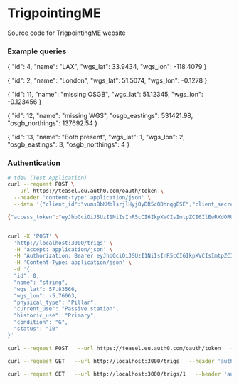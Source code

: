 # TrigpointingME

Source code for TrigpointingME website

### Example queries

<!-- ```json
{
  "id": 2,
  "name": "test explicit id 2",
  "latitude": 51.12345,
  "longitude": -0.123456,
  "point": {
     "type": "Point",
     "coordinates": [-118.4079, 33.9434]
  }
}
```

```bash
curl -X 'POST' \
  'http://localhost:3000/trigs' \
  -H 'accept: application/json' \
  -H 'Content-Type: application/json' \
  -d '{
  "id": 2,
  "name": "test explicit id 2",
  "latitude": 51.12345,
  "longitude": -0.123456,
  "point": {
     "type": "Point",
     "coordinates": [-118.4079, 33.9434]
  }
}'
```
 -->

{
"id": 4,
"name": "LAX",
"wgs_lat": 33.9434,
"wgs_lon": -118.4079
}

{
"id": 2,
"name": "London",
"wgs_lat": 51.5074,
"wgs_lon": -0.1278
}

{
"id": 11,
"name": "missing OSGB",
"wgs_lat": 51.12345,
"wgs_lon": -0.123456
}

{
"id": 12,
"name": "missing WGS",
"osgb_eastings": 531421.98,
"osgb_northings": 137692.54
}

{
"id": 13,
"name": "Both present",
"wgs_lat": 1,
"wgs_lon": 2,
"osgb_eastings": 3,
"osgb_northings": 4
}

### Authentication

```bash
# tdev (Test Application)
curl --request POST \
  --url https://teasel.eu.auth0.com/oauth/token \
  --header 'content-type: application/json' \
  --data '{"client_id":"vumsBbKMblsrjlHyjOyDR5cQDhnqgESE","client_secret":"AfDgQG0u3Pkmu-eY_-VGgTt8u-KoSUTKIglE4lM_oYu6YVwZDkrie680NQyqaT5_","audience":"https://api.trigpointing.dev","grant_type":"client_credentials"}'

{"access_token":"eyJhbGciOiJSUzI1NiIsInR5cCI6IkpXVCIsImtpZCI6IlEwRXdORUZDTmtZeE1EUTJOVVV5TVRkRU9VRXdRamhHTmtSRlFURTBSalV6TWtNd09FWkNSZyJ9.eyJpc3MiOiJodHRwczovL3RlYXNlbC5ldS5hdXRoMC5jb20vIiwic3ViIjoidnVtc0JiS01ibHNyamxIeWpPeURSNWNRRGhucWdFU0VAY2xpZW50cyIsImF1ZCI6Imh0dHBzOi8vYXBpLnRyaWdwb2ludGluZy5kZXYiLCJpYXQiOjE2NDA2NDk1NjYsImV4cCI6MTY0MDczNTk2NiwiYXpwIjoidnVtc0JiS01ibHNyamxIeWpPeURSNWNRRGhucWdFU0UiLCJndHkiOiJjbGllbnQtY3JlZGVudGlhbHMiLCJwZXJtaXNzaW9ucyI6W119.E1a6sRIzwGc5S-uDJ5fUsGOdjhc7GVNh1-9qRqEI0V5YTJa7BimgCoD9Hy2JwdOONO3l_GYZWWj2NQgtePqk5IgJSHpnWXOn4T2ylkZQ3N96zOU9MJRRCnn0QlKRJ2dz5G7ce2frHdxcCrAylh3X6H7sed5pCZQ74VuJ3dzoeWRJnWrhZQOQt9iG7-Xb4xMLZA9TUtAfg0Ns0rY-QwC2k0IdRjCx8WgNNZedECtv_psIJPLQG6tvOfCWRGazh4H-cHZ02QW7Fs9KmwBiAgNico8qWfgwpCid5a9CMaR3x8abJw2cVI12bs92-RpHA5LmkQxl4uiladbVlOi6eAwnvg","expires_in":86400,"token_type":"Bearer"}


curl -X 'POST' \
  'http://localhost:3000/trigs' \
  -H 'accept: application/json' \
  -H 'Authorization: Bearer eyJhbGciOiJSUzI1NiIsInR5cCI6IkpXVCIsImtpZCI6IlEwRXdORUZDTmtZeE1EUTJOVVV5TVRkRU9VRXdRamhHTmtSRlFURTBSalV6TWtNd09FWkNSZyJ9.eyJpc3MiOiJodHRwczovL3RlYXNlbC5ldS5hdXRoMC5jb20vIiwic3ViIjoidnVtc0JiS01ibHNyamxIeWpPeURSNWNRRGhucWdFU0VAY2xpZW50cyIsImF1ZCI6Imh0dHBzOi8vYXBpLnRyaWdwb2ludGluZy5tZSIsImlhdCI6MTY0MDY1NjM4OCwiZXhwIjoxNjQwNzQyNzg4LCJhenAiOiJ2dW1zQmJLTWJsc3JqbEh5ak95RFI1Y1FEaG5xZ0VTRSIsImd0eSI6ImNsaWVudC1jcmVkZW50aWFscyIsInBlcm1pc3Npb25zIjpbXX0.tFhcpjhHeRUh238yiIPHFBOv-Y3oHxl9iv6QF0CXvzED3ZVjgKYCZbWLyJVxdL_oDychSe-8GIdXVKP1_zXbb3IWY9Op94XtrirWZSsxhOUS2b038cqDjYBmIL9eyVrvNAJrGl71DVTY78LeuamQxm0j4ZiyBWhsE5_fVd3xrtlzdeUUhra3z-Q1i8tGU34gFOQY1Uij8wQUI80MCoxtG_FvLJ0CnJ0epxVKOgswwiz7OD2C3OEzVUSe6PRSPuQs4FF6XGEACZdcUQdrv8xEV5rwKzo0yRATPSOWX633oG0oyuu9HVkopv0z4h1gib_h64wjf59cuf6w2fJmy07o3g' \
  -H 'Content-Type: application/json' \
  -d '{
  "id": 0,
  "name": "string",
  "wgs_lat": 57.83566,
  "wgs_lon": -5.76663,
  "physical_type": "Pillar",
  "current_use": "Passive station",
  "historic_use": "Primary",
  "condition": "G",
  "status": "10"
}'

curl --request POST   --url https://teasel.eu.auth0.com/oauth/token   --header 'content-type: application/json'   --data '{"client_id":"vumsBbKMblsrjlHyjOyDR5cQDhnqgESE","client_secret":"AfDgQG0u3Pkmu-eY_-VGgTt8u-KoSUTKIglE4lM_oYu6YVwZDkrie680NQyqaT5_","audience":"https://api.trigpointing.dev","grant_type":"client_credentials"}' | jq

curl --request GET   --url http://localhost:3000/trigs   --header 'authorization: Bearer eyJhbGciOiJSUzI1NiIsInR5cCI6IkpXVCIsImtpZCI6IlEwRXdORUZDTmtZeE1EUTJOVVV5TVRkRU9VRXdRamhHTmtSRlFURTBSalV6TWtNd09FWkNSZyJ9.eyJpc3MiOiJodHRwczovL3RlYXNlbC5ldS5hdXRoMC5jb20vIiwic3ViIjoidnVtc0JiS01ibHNyamxIeWpPeURSNWNRRGhucWdFU0VAY2xpZW50cyIsImF1ZCI6Imh0dHBzOi8vYXBpLnRyaWdwb2ludGluZy5kZXYiLCJpYXQiOjE2NDEyMjY3MjUsImV4cCI6MTY0MTMxMzEyNSwiYXpwIjoidnVtc0JiS01ibHNyamxIeWpPeURSNWNRRGhucWdFU0UiLCJzY29wZSI6ImFkbWluIHVwZGF0ZTp0cmlncyBjcmVhdGU6dHJpZ3MiLCJndHkiOiJjbGllbnQtY3JlZGVudGlhbHMiLCJwZXJtaXNzaW9ucyI6WyJhZG1pbiIsInVwZGF0ZTp0cmlncyIsImNyZWF0ZTp0cmlncyJdfQ.nNUSVLO91cpyXwhL176PzNHPSwN1hc29MTp7pRVmQicxegkZiZ3O7sq1n25K9BnDfprirQsxPAaetElebSeNvW4hBr_wk_CzQgSX18AjLt4aCSpc7YBgWOLmEgRcR1aeB_vIJDb3rmq7vC0YKZQeye9vKq4Z0CG41tXdF8H1VSvYD0pyheJj7GZlCPSP7mvuREiAeR0LNOPj7GCzYfgDRUcRp2xdJ4GTVpmHa6iikdoWpRpKTnCaj64vbBHVyUYsp-aKSI9ShseIUfoaVzBSPWF_O1rIQ5kZcbMG_XlkZ-9JOmNaR1Ce48pvbHLTcfh91p-6ZNQRpazePAdGV-RIEg' | jq | head

curl --request GET   --url http://localhost:3000/trigs/1   --header 'authorization: Bearer eyJhbGciOiJSUzI1NiIsInR5cCI6IkpXVCIsImtpZCI6IlEwRXdORUZDTmtZeE1EUTJOVVV5TVRkRU9VRXdRamhHTmtSRlFURTBSalV6TWtNd09FWkNSZyJ9.eyJpc3MiOiJodHRwczovL3RlYXNlbC5ldS5hdXRoMC5jb20vIiwic3ViIjoidnVtc0JiS01ibHNyamxIeWpPeURSNWNRRGhucWdFU0VAY2xpZW50cyIsImF1ZCI6Imh0dHBzOi8vYXBpLnRyaWdwb2ludGluZy5kZXYiLCJpYXQiOjE2NDEyMjY3MjUsImV4cCI6MTY0MTMxMzEyNSwiYXpwIjoidnVtc0JiS01ibHNyamxIeWpPeURSNWNRRGhucWdFU0UiLCJzY29wZSI6ImFkbWluIHVwZGF0ZTp0cmlncyBjcmVhdGU6dHJpZ3MiLCJndHkiOiJjbGllbnQtY3JlZGVudGlhbHMiLCJwZXJtaXNzaW9ucyI6WyJhZG1pbiIsInVwZGF0ZTp0cmlncyIsImNyZWF0ZTp0cmlncyJdfQ.nNUSVLO91cpyXwhL176PzNHPSwN1hc29MTp7pRVmQicxegkZiZ3O7sq1n25K9BnDfprirQsxPAaetElebSeNvW4hBr_wk_CzQgSX18AjLt4aCSpc7YBgWOLmEgRcR1aeB_vIJDb3rmq7vC0YKZQeye9vKq4Z0CG41tXdF8H1VSvYD0pyheJj7GZlCPSP7mvuREiAeR0LNOPj7GCzYfgDRUcRp2xdJ4GTVpmHa6iikdoWpRpKTnCaj64vbBHVyUYsp-aKSI9ShseIUfoaVzBSPWF_O1rIQ5kZcbMG_XlkZ-9JOmNaR1Ce48pvbHLTcfh91p-6ZNQRpazePAdGV-RIEg' | jq | head




```
